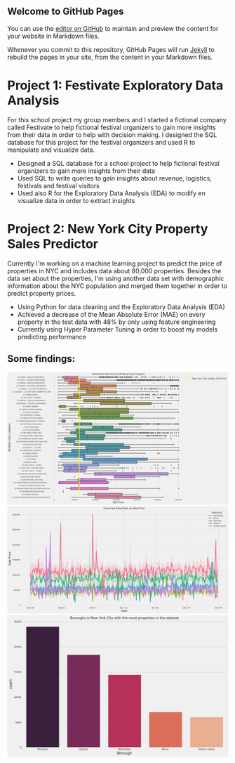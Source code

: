 ## Welcome to GitHub Pages

You can use the [editor on GitHub](https://github.com/MLP99/milan_portfolio/edit/gh-pages/index.md) to maintain and preview the content for your website in Markdown files.

Whenever you commit to this repository, GitHub Pages will run [Jekyll](https://jekyllrb.com/) to rebuild the pages in your site, from the content in your Markdown files.


# Project 1: Festivate Exploratory Data Analysis
For this school project my group members and I started a fictional company called Festivate to help fictional festival organizers to gain more insights from their data in order to help with decision making. I designed the SQL database for this project for the festival organizers and used R to manipulate and visualize data.

* Designed a SQL database for a school project to help fictional festival organizers to gain more insights from their data
* Used SQL to write queries to gain insights about revenue, logistics, festivals and festival visitors
* Used also R for the Exploratory Data Analysis (EDA) to modify en visualize data in order to extract insights

# Project 2: New York City Property Sales Predictor
Currently I'm working on a machine learning project to predict the price of properties in NYC and includes data about 80,000 properties. Besides the data set about the properties, I'm using another data set with demographic information about the NYC population and merged them together in order to predict property prices.

* Using Python for data cleaning and the Exploratory Data Analysis (EDA)
* Achieved a decrease of the Mean Absolute Error (MAE) on every property in the test data with 48% by only using feature engineering
* Currently using Hyper Parameter Tuning in order to boost my models predicting performance

## Some findings:
![](https://github.com/MLP99/milan_portfolio/blob/main/images/dsp.png)
![](https://github.com/MLP99/milan_portfolio/blob/main/images/ovsdsp.png)
![](https://github.com/MLP99/milan_portfolio/blob/main/images/bmpds.png)

